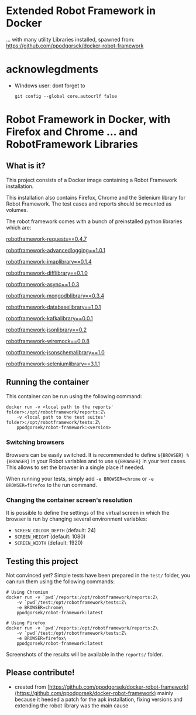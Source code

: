 # Extended Robot Framework in Docker 

... with many utility Libraries installed, spawned from:
https://github.com/ppodgorsek/docker-robot-framework

# acknowlegdments

* WIndows user: dont forget to 

      git config --global core.autocrlf false

# Robot Framework in Docker, with Firefox and Chrome ... and RobotFramework Libraries

## What is it?

This project consists of a Docker image containing a Robot Framework installation. 

This installation also contains Firefox, Chrome and the Selenium library for Robot Framework. The test cases and reports should be mounted as volumes.

The robot framework comes with a bunch of preinstalled python libraries which are:


[robotframework-requests==0.4.7](http://robotframework.org/SeleniumLibrary/SeleniumLibrary.html)

[robotframework-advancedlogging==1.0.1](https://github.com/peterservice-rnd/robotframework-advancedlogging)

[robotframework-imaplibrary==0.1.4](https://rickypc.github.io/robotframework-imaplibrary/doc/ImapLibrary.html)

[robotframework-difflibrary==0.1.0](https://bulkan.github.io/robotframework-difflibrary/)

[robotframework-async==1.0.3](https://pypi.python.org/pypi/robotframework-async) 

[robotframework-mongodblibrary==0.3.4](http://mahartma.github.io/robotframework-mongodblibrary/de.codecentric.robot.mongodblibrary.keywords.MongodbLibrary.html)

[robotframework-databaselibrary==1.0.1](https://franz-see.github.io/Robotframework-Database-Library/api/1.0.1/DatabaseLibrary.html)

[robotframework-kafkalibrary==0.0.1](https://rawgit.com/s4int/robotframework-KafkaLibrary/master/doc/KafkaLibrary.html)

[robotframework-jsonlibrary==0.2](https://nottyo.github.io/robotframework-jsonlibrary/JSONLibrary.html)

[robotframework-wiremock==0.0.8](https://tyrjola.github.io/docs/robotframework-wiremock.html)

[robotframework-jsonschemalibrary==1.0](https://github.com/jstaffans/robotframework-jsonschemalibrary)

[robotframework-seleniumlibrary==3.1.1](http://robotframework.org/SeleniumLibrary/SeleniumLibrary.html)
 
 
## Running the container

This container can be run using the following command:

    docker run -v <local path to the reports' folder>:/opt/robotframework/reports:Z\
        -v <local path to the test suites' folder>:/opt/robotframework/tests:Z\
        ppodgorsek/robot-framework:<version>

### Switching browsers

Browsers can be easily switched. It is recommended to define `${BROWSER} %{BROWSER}` in your Robot variables and to use `${BROWSER}` in your test cases. This allows to set the browser in a single place if needed.

When running your tests, simply add `-e BROWSER=chrome` or `-e BROWSER=firefox` to the run command.

### Changing the container screen's resolution

It is possible to define the settings of the virtual screen in which the browser is run by changing several environment variables:

* `SCREEN_COLOUR_DEPTH` (default: 24)
* `SCREEN_HEIGHT` (default: 1080)
* `SCREEN_WIDTH` (default: 1920)

## Testing this project

Not convinced yet? Simple tests have been prepared in the `test/` folder, you can run them using the following commands:

    # Using Chromium
    docker run -v `pwd`/reports:/opt/robotframework/reports:Z\
        -v `pwd`/test:/opt/robotframework/tests:Z\
        -e BROWSER=chrome\
        ppodgorsek/robot-framework:latest
    
    # Using Firefox
    docker run -v `pwd`/reports:/opt/robotframework/reports:Z\
        -v `pwd`/test:/opt/robotframework/tests:Z\
        -e BROWSER=firefox\
        ppodgorsek/robot-framework:latest

Screenshots of the results will be available in the `reports/` folder.

## Please contribute!


 * created from [https://github.com/ppodgorsek/docker-robot-framework](https://github.com/ppodgorsek/docker-robot-framework) mainly because it heeded a patch for the apk installation, fixing versions and extending the robot library was the main cause
